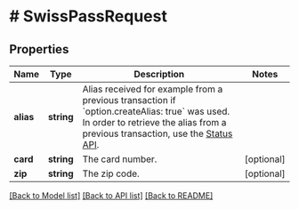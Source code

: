 # # SwissPassRequest

## Properties

Name | Type | Description | Notes
------------ | ------------- | ------------- | -------------
**alias** | **string** | Alias received for example from a previous transaction if &#x60;option.createAlias: true&#x60; was used. In order to retrieve the alias from a previous transaction, use the [Status API](#operation/status). |
**card** | **string** | The card number. | [optional]
**zip** | **string** | The zip code. | [optional]

[[Back to Model list]](../../README.md#models) [[Back to API list]](../../README.md#endpoints) [[Back to README]](../../README.md)
